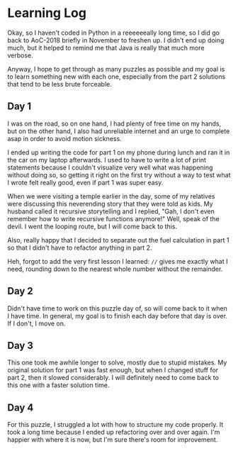 # Learning Log

Okay, so I haven't coded in Python in a reeeeeeally long time, so I did go back to AoC-2018 briefly in November to freshen up. I didn't end up doing much, but it helped to remind me that Java is really that much more verbose. 

Anyway, I hope to get through as many puzzles as possible and my goal is to learn something new with each one, especially from the part 2 solutions that tend to be less brute forceable.

## Day 1

I was on the road, so on one hand, I had plenty of free time on my hands, but on the other hand, I also had unreliable internet and an urge to complete asap in order to avoid motion sickness. 

I ended up writing the code for part 1 on my phone during lunch and ran it in the car on my laptop afterwards. I used to have to write a lot of print statements because I couldn't visualize very well what was happening without doing so, so getting it right on the first try without a way to test what I wrote felt really good, even if part 1 was super easy.

When we were visiting a temple earlier in the day, some of my relatives were discussing this neverending story that they were told as kids. My husband called it recursive storytelling and I replied, "Gah, I don't even remember how to write recursive functions anymore!" Well, speak of the devil. I went the looping route, but I will come back to this.

Also, really happy that I decided to separate out the fuel calculation in part 1 so that I didn't have to refactor anything in part 2.

Heh, forgot to add the very first lesson I learned: `//` gives me exactly what I need, rounding down to the nearest whole number without the remainder.

## Day 2

Didn't have time to work on this puzzle day of, so will come back to it when I have time. In general, my goal is to finish each day before that day is over. If I don't, I move on.

## Day 3

This one took me awhile longer to solve, mostly due to stupid mistakes. My original solution for part 1 was fast enough, but when I changed stuff for part 2, then it slowed considerably. I will definitely need to come back to this one with a faster solution time.

## Day 4

For this puzzle, I struggled a lot with how to structure my code properly. It took a long time because I ended up refactoring over and over again. I'm happier with where it is now, but I'm sure there's room for improvement.
